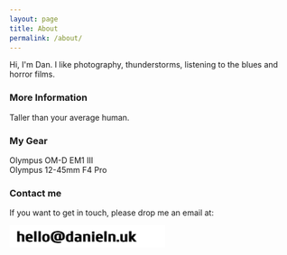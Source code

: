 ```yaml
---
layout: page
title: About
permalink: /about/
---
```


Hi, I'm Dan. I like photography, thunderstorms, listening to the blues and horror films.

### More Information

Taller than your average human.

### My Gear
Olympus OM-D EM1 III
<br>
Olympus 12-45mm F4 Pro

### Contact me
<p>If you want to get in touch, please drop me an email at:</p>
<img src="/assets/images/addy.jpg" alt="email me">
